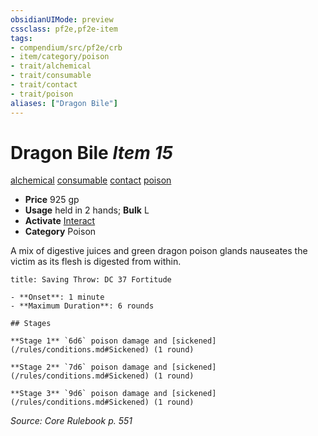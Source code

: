 ```yaml
---
obsidianUIMode: preview
cssclass: pf2e,pf2e-item
tags:
- compendium/src/pf2e/crb
- item/category/poison
- trait/alchemical
- trait/consumable
- trait/contact
- trait/poison
aliases: ["Dragon Bile"]
---
```

# Dragon Bile *Item 15*  
[alchemical](/rules/traits/alchemical.md)  [consumable](/rules/traits/consumable.md)  [contact](/rules/traits/contact.md)  [poison](/rules/traits/poison.md)  

- **Price** 925 gp
- **Usage** held in 2 hands; **Bulk** L
- **Activate** [Interact](/rules/actions/interact.md)
- **Category** Poison

A mix of digestive juices and green dragon poison glands nauseates the victim as its flesh is digested from within.

```ad-inline-affliction
title: Saving Throw: DC 37 Fortitude

- **Onset**: 1 minute
- **Maximum Duration**: 6 rounds

## Stages

**Stage 1** `6d6` poison damage and [sickened](/rules/conditions.md#Sickened) (1 round)

**Stage 2** `7d6` poison damage and [sickened](/rules/conditions.md#Sickened) (1 round)

**Stage 3** `9d6` poison damage and [sickened](/rules/conditions.md#Sickened) (1 round)
```

*Source: Core Rulebook p. 551*